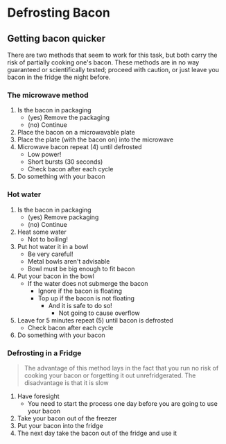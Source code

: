 # Defrosting Bacon
## Getting bacon quicker

There are two methods that seem to work for this task, but both carry the risk of partially cooking one's bacon. These methods are in no way guaranteed or scientifically tested; proceed with caution, or just leave you bacon in the fridge the night before.

### The microwave method

1. Is the bacon in packaging
	- (yes) Remove the packaging
	- (no) Continue
2. Place the bacon on a microwavable plate
3. Place the plate (with the bacon on) into the microwave
4. Microwave bacon repeat (4) until defrosted
	- Low power!
	- Short bursts (30 seconds)
	- Check bacon after each cycle
5. Do something with your bacon

### Hot water

1. Is the bacon in packaging
	- (yes) Remove packaging
	- (no) Continue
2. Heat some water
	- Not to boiling!
3. Put hot water it in a bowl
	- Be very careful!
	- Metal bowls aren't advisable
	- Bowl must be big enough to fit bacon
4. Put your bacon in the bowl
	- If the water does not submerge the bacon
		- Ignore if the bacon is floating
		- Top up if the bacon is not floating
			- And it is safe to do so!
				- Not going to cause overflow
5. Leave for 5 minutes repeat (5) until bacon is defrosted
	- Check bacon after each cycle
6. Do something with your bacon

### Defrosting in a Fridge
> The advantage of this method lays in the fact that you run no risk of cooking your bacon or forgetting it out unrefridgerated.
> The disadvantage is that it is slow

1. Have foresight
	- You need to start the process one day before you are going to use your bacon
2. Take your bacon out of the freezer
3. Put your bacon into the fridge
4. The next day take the bacon out of the fridge and use it
